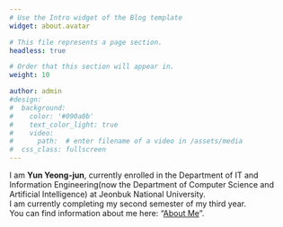 ```yaml
---
# Use the Intro widget of the Blog template
widget: about.avatar

# This file represents a page section.
headless: true

# Order that this section will appear in.
weight: 10

author: admin
#design:
#  background:
#    color: '#090a0b'
#    text_color_light: true
#    video:
#      path:  # enter filename of a video in /assets/media
#  css_class: fullscreen
---
```


I am **Yun Yeong-jun**, currently enrolled in the Department of IT and Information Engineering(now the Department of Computer Science and Artificial Intelligence) at Jeonbuk National University.  
I am currently completing my second semester of my third year.  
You can find information about me here: “[About Me](/en/about/)”.
